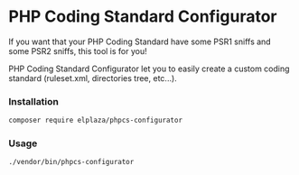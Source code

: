 # PHP Coding Standard Configurator

If you want that your PHP Coding Standard have some PSR1 sniffs and some PSR2 sniffs, this tool is for you!

PHP Coding Standard Configurator let you to easily create a custom coding standard (ruleset.xml, directories tree, etc...).

### Installation
```bash
composer require elplaza/phpcs-configurator
```

### Usage
```bash
./vendor/bin/phpcs-configurator
```


